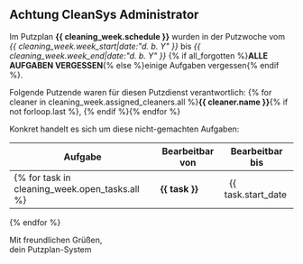 ## Achtung CleanSys Administrator

Im Putzplan **{{ cleaning_week.schedule }}** wurden in der Putzwoche vom *{{ cleaning_week.week_start|date:"d. b. Y" }}* bis *{{ cleaning_week.week_end|date:"d. b. Y" }}* {% if all_forgotten %}**ALLE AUFGABEN VERGESSEN**{% else %}einige Aufgaben vergessen{% endif %}. 

Folgende Putzende waren für diesen Putzdienst verantwortlich: {% for cleaner in cleaning_week.assigned_cleaners.all %}**{{ cleaner.name }}**{% if not forloop.last %}, {% endif %}{% endfor %}

Konkret handelt es sich um diese nicht-gemachten Aufgaben: 

| **Aufgabe** | **Bearbeitbar von** | **Bearbeitbar bis** |  
| --- | --- | --- |  
{% for task in cleaning_week.open_tasks.all %}| **{{ task }}**&nbsp;&nbsp; | &nbsp;&nbsp;{{ task.start_date|date:"l, d. b. Y" }}&nbsp;&nbsp; | &nbsp;&nbsp;{{ task.end_date|date:"l, d. b. Y" }} |  
{% endfor %}


Mit freundlichen Grüßen,  
dein Putzplan-System
